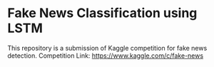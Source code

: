 # Fake News Classification using LSTM
This repository is a submission of Kaggle competition for fake news detection. 
Competition Link: https://www.kaggle.com/c/fake-news
